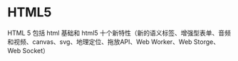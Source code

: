 # HTML5
HTML 5 包括 html 基础和 html5 十个新特性（新的语义标签、增强型表单、音频和视频、canvas、svg、地理定位、拖放API、Web Worker、Web Storge、Web Socket）
